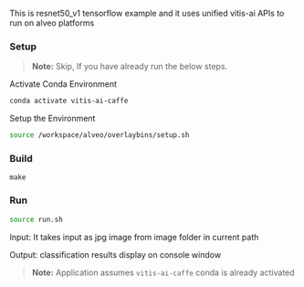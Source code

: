 This is resnet50_v1 tensorflow example and it uses unified vitis-ai APIs to run on alveo platforms

### Setup

> **Note:** Skip, If you have already run the below steps.

Activate Conda Environment
  ```sh
  conda activate vitis-ai-caffe
  ```

Setup the Environment

  ```sh
  source /workspace/alveo/overlaybins/setup.sh
  ```

### Build

    make

### Run

  ```sh
  source run.sh
  ```

Input: It takes input as jpg image from image folder in current path

Output: classification results display on console window

> **Note:** Application assumes `vitis-ai-caffe` conda is already activated  

